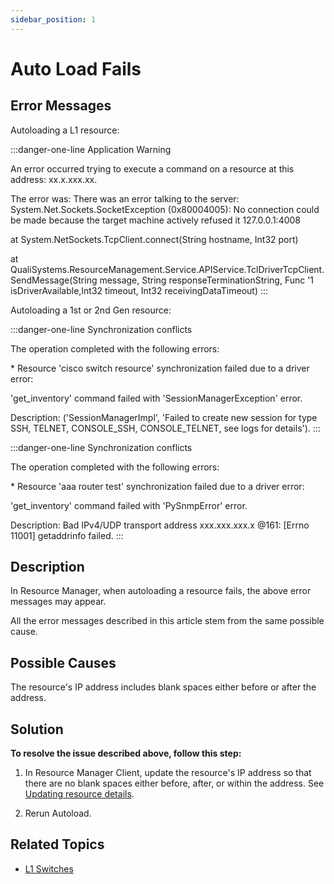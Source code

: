 ```yaml
---
sidebar_position: 1
---
```


# Auto Load Fails

## Error Messages

Autoloading a L1 resource:

:::danger-one-line
Application Warning

An error occurred trying to execute a command on a resource at this address: xx.x.xxx.xx.

The error was: There was an error talking to the server: System.Net.Sockets.SocketException (0x80004005): No connection could be made because the target machine actively refused it 127.0.0.1:4008

at System.NetSockets.TcpClient.connect(String hostname, Int32 port)

at QualiSystems.ResourceManagement.Service.APIService.TclDriverTcpClient.SendMessage(String message, String responseTerminationString, Func '1 isDriverAvailable,Int32 timeout, Int32 receivingDataTimeout)
:::

Autoloading a 1st or 2nd Gen resource:

:::danger-one-line
Synchronization conflicts

The operation completed with the following errors:

\* Resource 'cisco switch resource' synchronization failed due to a driver error:

'get\_inventory' command failed with 'SessionManagerException' error.

Description: ('SessionManagerImpl', 'Failed to create new session for type SSH, TELNET, CONSOLE\_SSH, CONSOLE\_TELNET, see logs for details').
:::

:::danger-one-line
Synchronization conflicts

The operation completed with the following errors:

\* Resource 'aaa router test' synchronization failed due to a driver error:

'get\_inventory' command failed with 'PySnmpError' error.

Description: Bad IPv4/UDP transport address xxx.xxx.xxx.x @161: \[Errno 11001\] getaddrinfo failed.
:::

## Description

In Resource Manager, when autoloading a resource fails, the above error messages may appear.

All the error messages described in this article stem from the same possible cause.

## Possible Causes

The resource's IP address includes blank spaces either before or after the address.

## Solution

**To resolve the issue described above, follow this step:**

1. In Resource Manager Client, update the resource's IP address so that there are no blank spaces either before, after, or within the address. See [Updating resource details](../../admin/setting-up-cloudshell/inventory-operations/adding-and-configuring-resources/adding-and-configuring-resources-in-resource-manager.md#updating-resource-details).

2. Rerun Autoload.

## Related Topics

- [L1 Switches](../../admin/setting-up-cloudshell/inventory-operations/connectivity-control/l1-switches.md)
